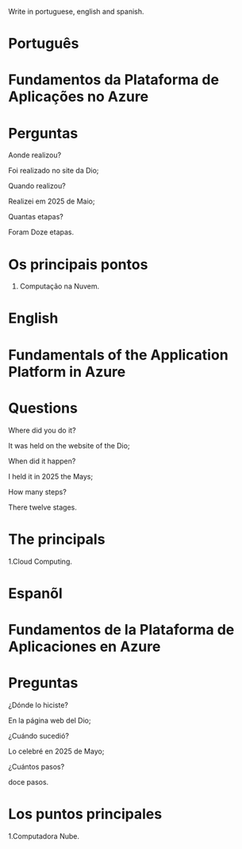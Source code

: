 Write in portuguese, english and spanish.

# Português 

#  Fundamentos da Plataforma de Aplicações no Azure




# Perguntas

Aonde realizou?

Foi realizado no site da Dio;

Quando realizou?

Realizei em 2025 de Maio;

Quantas etapas?

Foram Doze  etapas.

# Os principais pontos

1. Computação na Nuvem.


# English


#  Fundamentals of the Application Platform in Azure

# Questions

Where did you do it?

It was held on the website of the Dio;

When did it happen?

I held it in 2025 the Mays;

How many steps?

There twelve stages.

# The principals


1.Cloud Computing.

# Espanõl


# Fundamentos de la Plataforma de Aplicaciones en Azure

# Preguntas

¿Dónde lo hiciste?

En la página web del Dio;

¿Cuándo sucedió?

Lo celebré en 2025 de Mayo;

¿Cuántos pasos?

doce  pasos.

# Los puntos principales


1.Computadora Nube.


